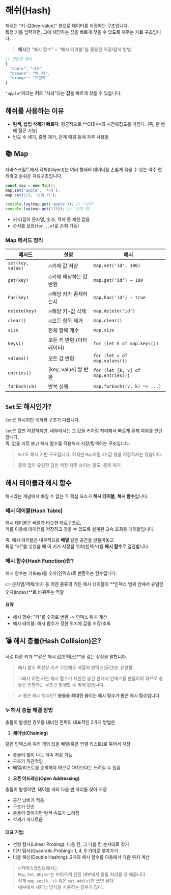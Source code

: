 # 해쉬(Hash)

해쉬는 "키-값(key-value)" 쌍으로 데이터를 저장하는 구조입니다.  
특정 키를 입력하면, 그에 해당하는 값을 빠르게 찾을 수 있도록 해주는 자료 구조입니다.

> **해시**란 "해시 함수" + "해시 테이블"을 활용한 저장/탐색 방법

```js
// 간단한 예시
{
  "apple": "사과",
  "banana": "바나나",
  "orange": "오렌지"
}
```

`"apple"`이라는 **키**로 "사과"라는 **값**을 빠르게 찾을 수 있습니다.

## 해쉬를 사용하는 이유

- **탐색, 삽입 삭제가 빠르다**: 평균적으로 **O(1)**의 시간복잡도를 가진다. (즉, 한 번에 접근 가능)
- 빈도 수 세기, 중복 제거, 관계 매핑 등에 자주 사용됨

## 📚 Map

자바스크립트에서 객체(Object)는 여러 형태의 데이터를 손쉽게 묶을 수 있는 아주 편리하고 손쉬운 자료구조입니다.

```js
const map = new Map();
map.set('apple', '사과');
map.set(123, '숫자 키');

console.log(map.get('apple')); // "사과"
console.log(map.get(123)); // "숫자 키"
```

- 키 타입이 문자열, 숫자, 객체 등 제한 없음
- 순서를 보장(`for...of`로 순회 가능)

### Map 메서드 정리

| 메서드            | 설명                      | 예시                                |
| ----------------- | ------------------------- | ----------------------------------- |
| `set(key, value)` | 🔥키에 값 저장            | `map.set('id', 100)`                |
| `get(key)`        | 🔥키에 해당하는 값 반환   | `map.get('id') → 100`               |
| `has(key)`        | 🔥해당 키가 존재하는지    | `map.has('id') → true`              |
| `delete(key)`     | 🔥해당 키-값 삭제         | `map.delete('id')`                  |
| `clear()`         | 🔥모든 항목 제거          | `map.clear()`                       |
| `size`            | 전체 항목 개수            | `map.size`                          |
| `keys()`          | 모든 키 반환 (이터레이터) | `for (let k of map.keys())`         |
| `values()`        | 모든 값 반환              | `for (let v of map.values())`       |
| `entries()`       | \[key, value] 쌍 반환     | `for (let [k, v] of map.entries())` |
| `forEach(cb)`     | 반복 실행                 | `map.forEach((v, k) => ...)`        |

## `Set`도 해시인가?

`Set`은 해시지만 목적과 구조가 다릅니다.

`Set`은 값만 저장하지만, 내부에서는 그 값을 키처럼 처리해서 빠르게 존재 여부를 판단합니다.  
즉, 값을 키로 보고 해시 함수를 적용해서 저장/탐색하는 구조입니다.

> `Set`도 해시 기반 구조입니다.
> 하지만 `Map`처럼 키-값 쌍을 저장하지는 않습니다.
>
> 중복 없이 유일한 값만 저장
> 자주 쓰이는 용도: 중복 제거

## 해시 테이블과 해시 함수

해시라는 개념에서 빠질 수 없는 두 핵심 요소가 **해시 테이블**, **해시 함수**입니다.

### 해시 테이블(Hash Table)

해시 테이블은 배열과 비슷한 자료구조로,  
키를 이용해 데이터를 저장하고 찾을 수 있도록 설계된 고속 조회용 테이블입니다.

즉, 해시 테이블은 내부적으로 **배열** 같은 공간을 만들어놓고  
특정 "키"를 넣었을 때 이 키가 저장될 위치(인덱스)를 **해시 함수**로 결정합니다.

### 해시 함수(Hash Function)란?

해시 함수는 키(key)를 숫자(인덱스)로 변환하는 함수입니다.

👉 문자열/객체/숫자 등 어떤 종류의 키든 해시 테이블의 **인덱스 범위 안에서 유일한 숫자(index)**로 바꿔주는 역할

#### 요약

- 해시 함수: "키"를 숫자로 변환 -> 인덱스 위치 계산
- 해시 테이블: 해시 함수가 정한 위치에 값을 저장/조회

## 💣 해시 충돌(Hash Collision)은?

서로 다른 키가 **같은 해시 값(인덱스)**을 갖는 상황을 말합니다.

> 해시 함수 특성상 키가 무한해도 배열의 인덱스(공간)는 유한함
>
> 그래서 어떤 키든 해시 함수가 제한된 공간 안에서 인덱스를 만들어야 하므로 충돌은 언젠가는 무조건 발생할 수 밖에 없습니다.

> ✔ 좋은 해시 함수란?
> **충돌을 최대한 줄이는 해시 함수가 좋은 해시 함수입니다.**

### ✨ 해시 충돌 해결 방법

충돌이 발생한 경우를 대비한 전략의 대표적인 2가지 방법은

1. **체이닝(Chaining)**

같은 인덱스에 여러 개의 값을 배열(혹은 연결 리스트)로 묶어서 저장

- 충돌이 많이 나도 계속 저장 가능
- 구조가 직관적임
- 배열/리스트를 순회해야 하므로 O(1)보다는 느려질 수 있음

2. **오픈 어드레싱(Open Addressing)**

충돌이 발생하면, 테이블 내의 다음 빈 자리를 찾아 저장

- 공간 낭비가 적음
- 구조가 단순
- 충돌이 많아지면 탐색 속도가 느려짐
- 삭제가 까다로움

#### 대표 기법:

- 선형 탐사(Linear Probing): 다음 칸, 그 다음 칸 순서대로 찾기
- 이차 탐사(Quadratic Probing): 1, 4, 9 거리로 찾아가기
- 더블 해싱(Double Hashing): 2개의 해시 함수를 이용해서 다음 위치 계산

> 🔥자바스크립트에서는  
> `Map`, `Set`, `Object`는 브라우저 엔진 내부에서 충돌 처리를 다 해줍니다.  
> 쉽게 `map.set(k, v)` 혹은 `set.add(v)`만 쓰면 된다.  
> 내부에서 체이닝 방식을 사용하는 경우가 많다.
